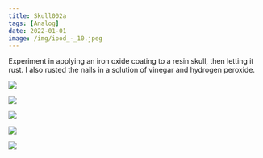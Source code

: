 ```yaml
---
title: Skull002a
tags: [Analog]
date: 2022-01-01
image: /img/ipod_-_10.jpeg
---
```




Experiment in applying an iron oxide coating to a resin skull, then letting it rust. I also rusted the nails in a solution of vinegar and hydrogen peroxide.

![](/img/ipod_-_1.jpeg)

![](/img/ipod_-_2.jpeg)

![](/img/ipod_-_4.jpeg)

![](/img/ipod_-_8.jpeg)

![](/img/ipod_-_9.jpeg)